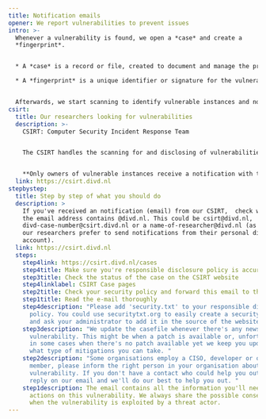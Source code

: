 ```yaml
---
title: Notification emails
opener: We report vulnerabilities to prevent issues
intro: >-
  Whenever a vulnerability is found, we open a *case* and create a
  *fingerprint*. 


  * A *case* is a record or file, created to document and manage the process of addressing the specific vulnerability.  

  * A *fingerprint* is a unique identifier or signature for the vulnerability to help in identifying affected systems. 


  Afterwards, we start scanning to identify vulnerable instances and notify the owners of these systems. This structured approach helps ensure that vulnerabilities are tracked, managed, and resolved systematically.
csirt:
  title: Our researchers looking for vulnerabilities
  description: >-
    CSIRT: Computer Security Incident Response Team


    The CSIRT handles the scanning for and disclosing of vulnerabilities, either discovered by DIVD researchers or third parties and warning people for leaked credentials and operates our CVE Numbering Authority (CNA) capability


    **Only owners of vulnerable instances receive a notification with the host information and mitigation steps.**
  link: https://csirt.divd.nl
stepbystep:
  title: Step by step of what you should do
  description: >
    If you've received an notification (email) from our CSIRT,  check whether
    the email address contains @divd.nl. This could be csirt@divd.nl,
    divd-case-number@csirt.divd.nl or a name-of-researcher@divd.nl (as some of
    our researchers prefer to send notifications from their personal divd
    account). 
  link: https://csirt.divd.nl
  steps:
    step4link: https://csirt.divd.nl/cases
    step4title: Make sure you're responsible disclosure policy is accurate.
    step3title: Check the status of the case on the CSIRT website
    step4linklabel: CSIRT Case pages
    step2title: Check your security policy and forward this email to the right person
    step1title: Read the e-mail thoroughly
    step4description: "Please add 'security.txt' to your responsible disclosure
      policy. You could use securitytxt.org to easily create a security.txt file
      and ask your administrator to add it in the source of the website. "
    step3description: "We update the casefile whenever there's any news on the
      vulnerability. This might be when a patch is available or, unfortunately,
      in some cases when there's no patch available yet we keep you updated on
      what type of mitigations you can take. "
    step2description: "Some organisations employ a CISO, developer or other IT-team
      member, please inform the right person in your organisation about the
      vulnerability. If you don't have a contact who could help you out, please
      reply on our email and we'll do our best to help you out. "
    step1description: The email contains all the information you'll need to take
      actions on this vulnerability. We always share the possible consequences
      when the vulnerability is exploited by a threat actor.
---
```

